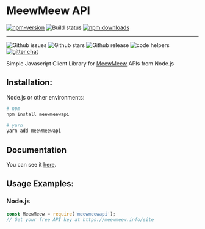 # MeewMeew API

[![npm-version](https://img.shields.io/npm/v/meewmeewapi?style=flat)](https://www.npmjs.org/package/meewmeewapi) 
![Build status](https://github.com/MeewMeew/meewmeewapi/actions/workflows/npm.yml/badge.svg)
[![npm downloads](https://img.shields.io/npm/dm/meewmeewapi.svg?style=flat)](https://npm-stat.com/charts.html?package=meewmeewapi)

---------------------------


![Github issues](https://img.shields.io/github/issues/MeewMeew/meewmeewapi?style=flat)
![Github stars](https://img.shields.io/github/stars/MeewMeew/meewmeewapi?style=flat)
![Github release](https://img.shields.io/github/release/MeewMeew/meewmeewapi?style=flat)
![code helpers](https://www.codetriage.com/meewmeew/meewmeewapi/badges/users.svg)
[![gitter chat](https://img.shields.io/gitter/room/MeewMeew/meewmeewapi.svg?style=flat-square)](https://gitter.im/MeewMeew/community)


Simple Javascript Client Library for [MeewMeew](https://meewmeew.info/site) APIs from Node.js

## Installation:

Node.js or other environments:
```bash
# npm
npm install meewmeewapi

# yarn
yarn add meewmeewapi
```

## Documentation

You can see it [here](DOCS.md).

## Usage Examples:

### Node.js

```js
const MeewMeew = require('meewmeewapi');
// Get your free API key at https://meewmeew.info/site
```